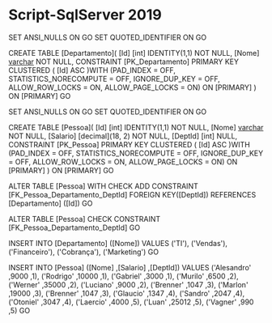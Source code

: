 # Script-SqlServer 2019

SET ANSI_NULLS ON
GO
SET QUOTED_IDENTIFIER ON
GO

CREATE TABLE [Departamento](
	[Id] [int] IDENTITY(1,1) NOT NULL,
	[Nome] [varchar](255) NOT NULL,
CONSTRAINT [PK_Departamento] PRIMARY KEY CLUSTERED 
(
	[Id] ASC
)WITH (PAD_INDEX = OFF, STATISTICS_NORECOMPUTE = OFF, IGNORE_DUP_KEY = OFF, ALLOW_ROW_LOCKS = ON, ALLOW_PAGE_LOCKS = ON) ON [PRIMARY]
) ON [PRIMARY]
GO

SET ANSI_NULLS ON
GO
SET QUOTED_IDENTIFIER ON
GO

CREATE TABLE [Pessoa](
	[Id] [int] IDENTITY(1,1) NOT NULL,
	[Nome] [varchar](255) NOT NULL,
	[Salario] [decimal](18, 2) NOT NULL,
	[DeptId] [int] NULL,
CONSTRAINT [PK_Pessoa] PRIMARY KEY CLUSTERED 
(
	[Id] ASC
)WITH (PAD_INDEX = OFF, STATISTICS_NORECOMPUTE = OFF, IGNORE_DUP_KEY = OFF, ALLOW_ROW_LOCKS = ON, ALLOW_PAGE_LOCKS = ON) ON [PRIMARY]
) ON [PRIMARY]
GO

ALTER TABLE [Pessoa]  WITH CHECK ADD  CONSTRAINT [FK_Pessoa_Departamento_DeptId] FOREIGN KEY([DeptId])
REFERENCES [Departamento] ([Id])
GO

ALTER TABLE [Pessoa] CHECK CONSTRAINT [FK_Pessoa_Departamento_DeptId]
GO

INSERT INTO [Departamento]
           ([Nome])
     VALUES
           ('TI'),
		   ('Vendas'),
		   ('Financeiro'),
		   ('Cobrança'),
		   ('Marketing')
GO

INSERT INTO [Pessoa]
           ([Nome]
           ,[Salario]
           ,[DeptId])
     VALUES
           ('Alesandro'
           ,9000
           ,1),
		   ('Rodrigo'
           ,10000
           ,1),
		   ('Gabriel'
           ,3000
           ,1),
		   ('Murilo'
           ,6500
           ,2),
		   ('Werner'
           ,35000
           ,2),
		   ('Luciano'
           ,9000
           ,2),
		   ('Brenner'
           ,1047
           ,3),
		   ('Marlon'
           ,19000
           ,3),
		   ('Brenner'
           ,1047
           ,3),
		   ('Glaucio'
           ,1347
           ,4),
		   ('Sandro'
           ,2047
           ,4),
		   ('Otoniel'
           ,3047
           ,4),
		   ('Laercio'
           ,4000
           ,5),
		   ('Luan'
           ,25012
           ,5),
		   ('Vagner'
           ,990
           ,5)
GO
